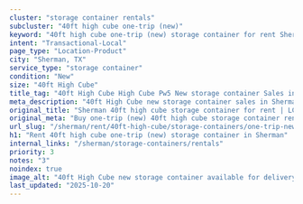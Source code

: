 ```yaml
---
cluster: "storage container rentals"
subcluster: "40ft high cube one-trip (new)"
keyword: "40ft high cube one-trip (new) storage container for rent Sherman, TX"
intent: "Transactional-Local"
page_type: "Location-Product"
city: "Sherman, TX"
service_type: "storage container"
condition: "New"
size: "40ft High Cube"
title_tag: "40ft High Cube High Cube Pw5 New storage container Sales in Sherman | LC Container"
meta_description: "40ft High Cube new storage container sales in Sherman. High cube containers with extra height. Fast delivery, competitive pricing. Serving storage containers area. Quote ID: I8L. Call (214) 524-4168 for your free quote today."
original_title: "Sherman 40ft high cube storage container for rent | LC"
original_meta: "Buy one-trip (new) 40ft high cube storage container rent with local delivery in Sherman, TX. LC Container — local Since 2003. Request a fast quote today."
url_slug: "/sherman/rent/40ft-high-cube/storage-containers/one-trip-new"
h1: "Rent 40ft high cube one-trip (new) storage container in Sherman"
internal_links: "/sherman/storage-containers/rentals"
priority: 3
notes: "3"
noindex: true
image_alt: "40ft High Cube new storage container available for delivery in Sherman"
last_updated: "2025-10-20"
---
```


<!-- TODO: Add unique city/inventory copy, images, and internal links here. -->
